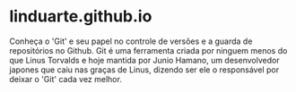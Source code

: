 # linduarte.github.io
Conheça o 'Git' e seu papel no controle de versões e a guarda de repositórios no Github.
Git é uma ferramenta criada por ninguem menos do que Linus Torvalds e hoje mantida por Junio Hamano, um desenvolvedor japones que caiu nas graças de Linus, dizendo ser ele o responsável por deixar o 'Git' cada vez melhor.
